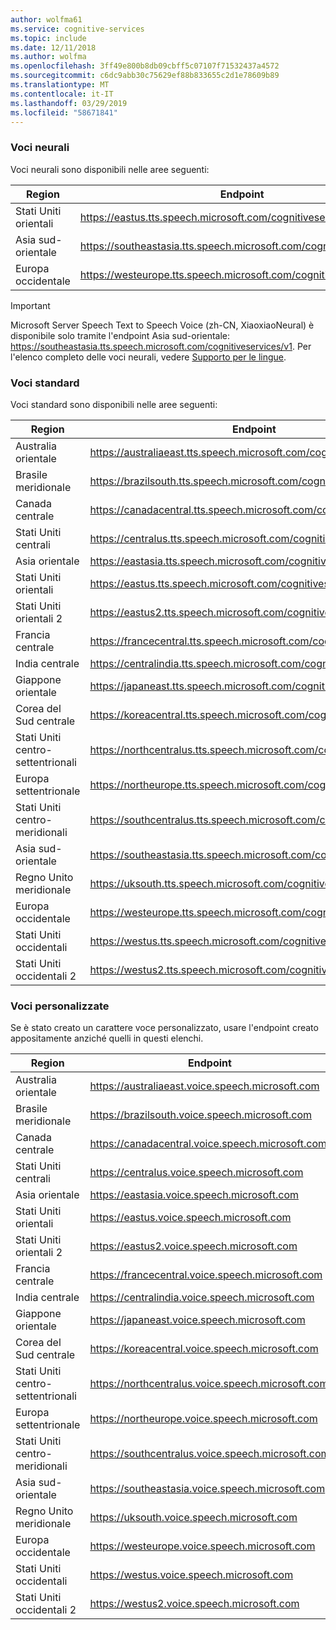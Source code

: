 ```yaml
---
author: wolfma61
ms.service: cognitive-services
ms.topic: include
ms.date: 12/11/2018
ms.author: wolfma
ms.openlocfilehash: 3ff49e800b8db09cbff5c07107f71532437a4572
ms.sourcegitcommit: c6dc9abb30c75629ef88b833655c2d1e78609b89
ms.translationtype: MT
ms.contentlocale: it-IT
ms.lasthandoff: 03/29/2019
ms.locfileid: "58671841"
---
```

### <a name="neural-voices"></a>Voci neurali

Voci neurali sono disponibili nelle aree seguenti:

| Region | Endpoint |
|--------|----------|
| Stati Uniti orientali | https://eastus.tts.speech.microsoft.com/cognitiveservices/v1 |
| Asia sud-orientale | https://southeastasia.tts.speech.microsoft.com/cognitiveservices/v1 |
| Europa occidentale | https://westeurope.tts.speech.microsoft.com/cognitiveservices/v1 |

> [!IMPORTANT]
> Microsoft Server Speech Text to Speech Voice (zh-CN, XiaoxiaoNeural) è disponibile solo tramite l'endpoint Asia sud-orientale: https://southeastasia.tts.speech.microsoft.com/cognitiveservices/v1. Per l'elenco completo delle voci neurali, vedere [Supporto per le lingue](../articles/cognitive-services/speech-service/language-support.md).

### <a name="standard-voices"></a>Voci standard

Voci standard sono disponibili nelle aree seguenti:

| Region | Endpoint |
|--------|----------|
| Australia orientale | https://australiaeast.tts.speech.microsoft.com/cognitiveservices/v1 |
| Brasile meridionale | https://brazilsouth.tts.speech.microsoft.com/cognitiveservices/v1 |
| Canada centrale | https://canadacentral.tts.speech.microsoft.com/cognitiveservices/v1 |
| Stati Uniti centrali | https://centralus.tts.speech.microsoft.com/cognitiveservices/v1 |
| Asia orientale | https://eastasia.tts.speech.microsoft.com/cognitiveservices/v1 |
| Stati Uniti orientali | https://eastus.tts.speech.microsoft.com/cognitiveservices/v1 |
| Stati Uniti orientali 2 | https://eastus2.tts.speech.microsoft.com/cognitiveservices/v1 |
| Francia centrale | https://francecentral.tts.speech.microsoft.com/cognitiveservices/v1 |
| India centrale | https://centralindia.tts.speech.microsoft.com/cognitiveservices/v1 |
| Giappone orientale | https://japaneast.tts.speech.microsoft.com/cognitiveservices/v1 |
| Corea del Sud centrale | https://koreacentral.tts.speech.microsoft.com/cognitiveservices/v1 |
| Stati Uniti centro-settentrionali | https://northcentralus.tts.speech.microsoft.com/cognitiveservices/v1 |
| Europa settentrionale | https://northeurope.tts.speech.microsoft.com/cognitiveservices/v1 |
| Stati Uniti centro-meridionali | https://southcentralus.tts.speech.microsoft.com/cognitiveservices/v1 |
| Asia sud-orientale | https://southeastasia.tts.speech.microsoft.com/cognitiveservices/v1 |
| Regno Unito meridionale | https://uksouth.tts.speech.microsoft.com/cognitiveservices/v1 |
| Europa occidentale | https://westeurope.tts.speech.microsoft.com/cognitiveservices/v1 |
| Stati Uniti occidentali | https://westus.tts.speech.microsoft.com/cognitiveservices/v1 |
| Stati Uniti occidentali 2 | https://westus2.tts.speech.microsoft.com/cognitiveservices/v1 |

### <a name="custom-voices"></a>Voci personalizzate

Se è stato creato un carattere voce personalizzato, usare l'endpoint creato appositamente anziché quelli in questi elenchi.

| Region | Endpoint |
|--------|----------|
| Australia orientale | https://australiaeast.voice.speech.microsoft.com |
| Brasile meridionale | https://brazilsouth.voice.speech.microsoft.com |
| Canada centrale | https://canadacentral.voice.speech.microsoft.com |
| Stati Uniti centrali | https://centralus.voice.speech.microsoft.com |
| Asia orientale | https://eastasia.voice.speech.microsoft.com |
| Stati Uniti orientali | https://eastus.voice.speech.microsoft.com |
| Stati Uniti orientali 2 | https://eastus2.voice.speech.microsoft.com |
| Francia centrale | https://francecentral.voice.speech.microsoft.com |
| India centrale | https://centralindia.voice.speech.microsoft.com |
| Giappone orientale | https://japaneast.voice.speech.microsoft.com |
| Corea del Sud centrale | https://koreacentral.voice.speech.microsoft.com |
| Stati Uniti centro-settentrionali | https://northcentralus.voice.speech.microsoft.com |
| Europa settentrionale | https://northeurope.voice.speech.microsoft.com |
| Stati Uniti centro-meridionali | https://southcentralus.voice.speech.microsoft.com |
| Asia sud-orientale | https://southeastasia.voice.speech.microsoft.com |
| Regno Unito meridionale | https://uksouth.voice.speech.microsoft.com |
| Europa occidentale | https://westeurope.voice.speech.microsoft.com |
| Stati Uniti occidentali | https://westus.voice.speech.microsoft.com |
| Stati Uniti occidentali 2 | https://westus2.voice.speech.microsoft.com |
